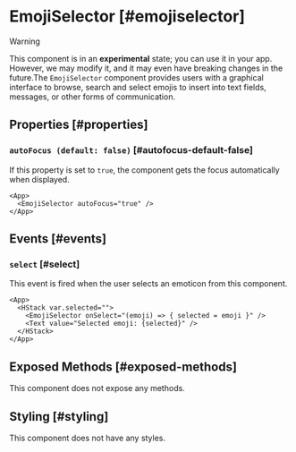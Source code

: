 # EmojiSelector [#emojiselector]

>[!WARNING]
> This component is in an **experimental** state; you can use it in your app. However, we may modify it, and it may even have breaking changes in the future.The `EmojiSelector` component provides users with a graphical interface to browse, search and select emojis to insert into text fields, messages, or other forms of communication.

## Properties [#properties]

### `autoFocus (default: false)` [#autofocus-default-false]

If this property is set to `true`, the component gets the focus automatically when displayed.

```xmlui-pg copy display name="Example: autoFocus" height="420px"
<App>
  <EmojiSelector autoFocus="true" />
</App>
```

## Events [#events]

### `select` [#select]

This event is fired when the user selects an emoticon from this component.

```xmlui-pg copy display name="Example: select" height="420px"
<App>
  <HStack var.selected="">
    <EmojiSelector onSelect="(emoji) => { selected = emoji }" />
    <Text value="Selected emoji: {selected}" />
  </HStack>
</App>
```

## Exposed Methods [#exposed-methods]

This component does not expose any methods.

## Styling [#styling]

This component does not have any styles.
